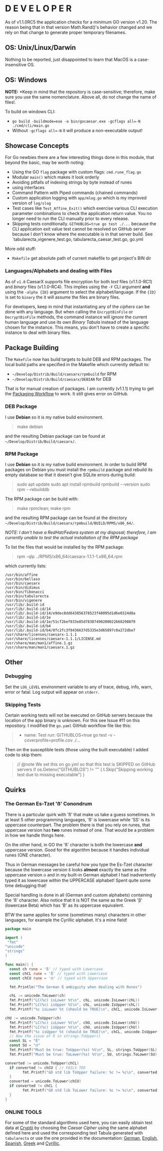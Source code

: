 # D E V E L O P E R

As of v1.1.0RC5 the application checks for a minimum GO version v1.20.
The reason being that in that version Math.Rand()'s behavior changed
and we rely on that change to generate proper temporary filenames.

## OS: Unix/Linux/Darwin

Nothing to be reported, just disappointed to learn that MacOS is a
case-insensitive OS.

## OS: Windows

**NOTE:** *Keep in mind that the repository is case-sensitive; therefore, 
make sure you use the same nomenclature. Above all, do not change the name
of files!.

To build on windows CLI:

 * `go build -buildmode=exe -o bin/gocaesar.exe -gcflags all=-N ./cmd/cli/main.go`
 * Without `-gcflags all=-N` it will produce a non-executable output!

## Showcase Concepts

For Go newbies there are a few interesting things done in this module,
that beyond the basic, may be worth noting:

* Using the GO `flag` package with custom flags: `cmd.rune_flag.go`
* Modular `main()` which makes it look orderly
* Avoiding pitfalls of indexing strings by byte instead of runes
* using interfaces
* Command Pattern with Piped commands (chained commands)
* Custom application logging with `app/mlog.go` which is my improved
   version of `log/slog`
* Test cases like `Test_Affine_Exit()` which exercise various CLI execution
  parameter combinations to check the application return value. You no
  longer need to run the CLI manually prior to every release.
* Skipping tests conditionally. `GITHUBLOS=true go test ./...` because
  the CLI application exit value test cannot be resolved on GitHub server
  because I don't know where the executable is in that server build.
  See `tabularecta_vigenere_test.go, tabularecta_caesar_test.go, go.yml
  
More odd stuff:

* `Makefile` get absolute path of current makefile to get project's BIN dir   

### Languages/Alphabets and dealing with Files

As of `v1.0` CaesarX supports file encryption for both *text* files (v1.1.0-RC1)
and *binary* files (v1.1.0-RC4). This implies using the `-F` CLI argument **and**
using the `-alpha {ID}` argument to select the alphabet/language. If the `{ID}`
is set to `binary` the it will assume the files are binary files.

For developers, keep in mind that instantiating any of the *ciphers* can be done
with any language. But when calling the `EncryptBinFile` or `DecryptBinFile`
methods, the command instance will *ignore* the current human language and
use its own *Binary Tabula* instead of the language chosen for the instance.
This means, you don't have to create a specific instance to deal with binary
files.

## Package Building

The `Makefile` now has build targets to build DEB and RPM packages. The
local build paths are specified in the Makefile which currently default to:

* `~/Develop/Distrib/Build/caesarx/rpmbuild` for RPM
* `~/Develop/Distrib/Build/caesarx/DEBIAN` for DEB

That is for manual creation of packages. I am currently (v1.1.1) trying to
get the [Packaging Workflow](../.github/workflows/packaging.yml) to work. It
still gives error on GitHub.

### DEB Package

I use **Debian** so it is my native build environment.

> make debian

and the resulting Debian package can be found at `~/Develop/Distrib/Build/caesarx/`.

### RPM Package

I use **Debian** so it is my native build environment. In order to build RPM packages
on Debian you must install the `rpmbuild` package and rebuild its empty database so
that it doesn't give SQLite errors during build:

> sudo apt update
> sudo apt install rpmbuild
> rpmbuild --version
> sudo rpm --rebuilddb

The RPM package can be build with:

> make rpmclean; make rpm

and the resulting RPM package can be found at the directory
`~/Develop/Distrib/Build/caesarx/rpmbuild/BUILD/RPMS/x86_64/`.

*NOTE: I don't have a RedHat/Fedora system at my disposal; therefore, I am
currently unable to test the actual installation of the RPM package*

To list the files that would be installed by the RPM package:

> rpm -qlp ../RPMS/x86_64/caesarx-1.1.1-1.x86_64.rpm

which currently lists:

```
/usr/bin/affine
/usr/bin/bellaso
/usr/bin/caesarx
/usr/bin/didimus
/usr/bin/fibonacci
/usr/bin/tabularecta
/usr/bin/vigenere
/usr/lib/.build-id
/usr/lib/.build-id/14
/usr/lib/.build-id/14/e9dec8dd643856378523f48095d1d6e0324d8a
/usr/lib/.build-id/1e
/usr/lib/.build-id/1e/51cf2bef833e85d783074902000226682988f9
/usr/lib/.build-id/b4
/usr/lib/.build-id/b4/8fc2fc3f8436637d5335e3d65897c0a272dbe7
/usr/share/licenses/caesarx-1.1.1
/usr/share/licenses/caesarx-1.1.1/LICENSE.md
/usr/share/man/man1/affine.1.gz
/usr/share/man/man1/caesarx.1.gz
```

## Other 

### Debugging

Set the `LOG_LEVEL` environment variable to any of trace, debug, info, warn,
error or fatal. Log output will appear on `stderr`.

### Skipping Tests

Certain working tests will not be executed on GitHub servers because the
location of the app binary is unknown. For this see Issue #11 on this 
repository. I modified the `go.yaml` GitHub workflow file like this:

>
>    - name: Test
>      run: GITHUBLOS=true go test -v -coverprofile=profile.cov ./...
>

Then on the susceptible tests (those using the built executable) I added
code to skip them:

>
>	// @note We set this on go.yml so that this test is SKIPPED on GitHub servers
>	if os.Getenv("GITHUBLOS") != "" {
>		t.Skip("Skipping working test due to missing executable")
>	}
>

## Quirks

### The German Es-Tzet 'ß' Conondrum

There is a particular quirk with 'ß' that make us take a guess sometimes.
In at least 5 other programming languages, 'ß' is lowercase while 'SS' is
its uppercase counterpart. The problem there is that you rely on runes,
that uppercase version has **two** runes instead of one. That would be a
problem in how we handle things here.

On the other hand, in GO the 'ß' character is both the lowercase **and**
uppercase version. Good for the algorithm because it handles individual
runes (ONE character). 

Thus in German messages be careful how you type the Es-Tzet character 
because the lowercase version `ß` looks **almost** exactly the same as the
uppercase version `ẞ` and in my built-in German alphabet I had inadvertently
typed it as lowercase within the UPPERCASE alphabet! Spent quite some
time debugging that!

Special handling is done in all (German and custom alphabets) containing
the 'ß' character. Also notice that it is NOT the same as the
Greek 'β' (lowercase Beta) which has 'B' as its uppercase equivalent.

BTW the same applies for some (sometimes many) characters in other
languages, for example the Cyrillic alphabet. It's a mine field!

```go
package main

import (
 "fmt"
"unicode"
"strings"
)

func main() {
  const ch rune = 'ß' // typed with Lowercase
  const chCL rune = 'ß' // typed with Lowercase
  const chCU rune = 'ẞ' // typed with Uppercase

  fmt.Println("The German ß ambiguity when dealing with Runes") 

  chL := unicode.ToLower(ch)
  fmt.Printf("LC(%c) isLower %t\n", chL, unicode.IsLower(chL))
  fmt.Printf("LC(%c) isUpper %t\n", chL, unicode.IsUpper(chL))
  fmt.Printf("%c isLower %t (should be TRUE)\n", chCL, unicode.IsLower(chCL))

chU := unicode.ToUpper(ch)
  fmt.Printf("LC(%c) isLower %t\n", chU, unicode.IsLower(chU))
  fmt.Printf("LC(%c) isUpper %t\n", chU, unicode.IsUpper(chU))
  fmt.Printf("%c isUpper %t (should be TRUE)\n", chCL, unicode.IsUpper(chCU))
  // Now the issue of ß in strings.ToUpper()
  const SL = "ß"
  const SU = "ẞ"
  fmt.Printf("Must be true: ToUpper(%s) %t\n", SL, strings.ToUpper(SL) == SU) // FAILS
  fmt.Printf("Must be true: ToLower(%s) %t\n", SU, strings.ToLower(SU) == SL)

converted := unicode.ToUpper(chCL)
  if converted != chCU { // FAILS TOO
        fmt.Printf("GO std lib ToUpper failure: %c != %c\n", converted, chCU)
  }
  converted = unicode.ToLower(chCU)
  if converted != chCL {
        fmt.Printf("GO std lib ToLower failure: %c != %c\n", converted, chCL)
  }
}
```

### ONLINE TOOLS

For some of the standard algorithms used here, you can easily obtain
test data at [Cryptii](https://cryptii.com/) by choosing the *Caesar Cipher*
using the same alphabet defined here and used the corresponding text Tabula
generated with `tabularecta` or use the one provided in the documentation:
[German](./data/german_tabula.txt), [English](./data/english_tabula.txt), [Spanish](./data/latin_tabula.txt),
[Greek](./data/greek_tabula.txt) and [Cyrillic](./data/cyrillic_tabula.txt).